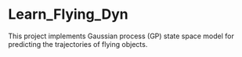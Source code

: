 # Learn_Flying_Dyn

This project implements Gaussian process (GP) state space model for predicting the trajectories of flying objects.


